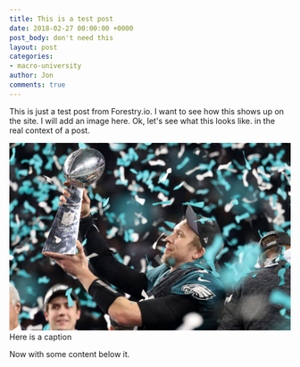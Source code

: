 ```yaml
---
title: This is a test post
date: 2018-02-27 00:00:00 +0000
post_body: don't need this
layout: post
categories:
- macro-university
author: Jon
comments: true
---
```

This is just a test post from Forestry.io.  I want to see how this shows up on the site. I will add an image here.  Ok, let's see what this looks like. in the real context of a post.

  
<p class="post-image"><img src="/uploads/2018/04/16/GettyImages-914350998.jpg"/>Here is a caption</p>

Now with some content below it.